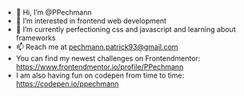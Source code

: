 - 👋 Hi, I’m @PPechmann
- 👀 I’m interested in frontend web development
- 🌱 I’m currently perfectioning css and javascript and learning about frameworks
- 📫 Reach me at pechmann.patrick93@gmail.com
- You can find my newest challenges on Frontendmentor: https://www.frontendmentor.io/profile/PPechmann
- I am also having fun on codepen from time to time: https://codepen.io/ppechmann
